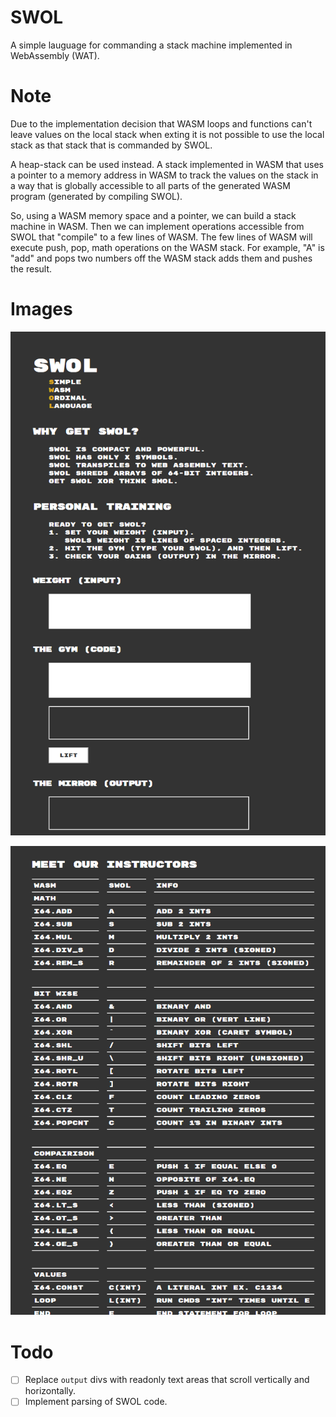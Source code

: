 # SWOL

A simple lauguage for commanding a stack machine implemented in WebAssembly (WAT).

# Note

Due to the implementation decision that WASM loops and functions can't leave values on the local stack when exting it is not possible to use the local stack as that stack that is commanded by SWOL.

A heap-stack can be used instead. A stack implemented in WASM that uses a pointer to a memory address in WASM to track the values on the stack in a way that is globally accessible to all parts of the generated WASM program (generated by compiling SWOL).

So, using a WASM memory space and a pointer, we can build a stack machine in WASM. Then we can implement  operations accessible from SWOL that "compile" to a few lines of WASM. The few lines of WASM will execute push, pop, math operations on the WASM stack. For example, "A" is "add" and pops two numbers off the WASM stack adds them and pushes the result.   

# Images

![](./img/s1.png)

![](./img/s2.png)

# Todo

- [ ] Replace `output` divs with readonly text areas that scroll vertically and horizontally.
- [ ] Implement parsing of SWOL code.
